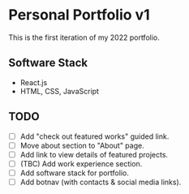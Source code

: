 # Personal Portfolio v1
This is the first iteration of my 2022 portfolio.

## Software Stack
- React.js
- HTML, CSS, JavaScript

## TODO
- [ ] Add "check out featured works" guided link.
- [ ] Move about section to "About" page.
- [ ] Add link to view details of featured projects.
- [ ] (TBC) Add work experience section.
- [ ] Add software stack for portfolio.
- [ ] Add botnav (with contacts & social media links).